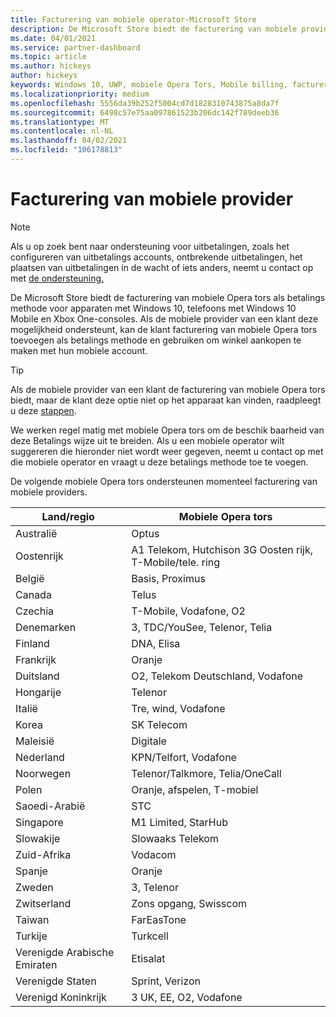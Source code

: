 ```yaml
---
title: Facturering van mobiele operator-Microsoft Store
description: De Microsoft Store biedt de facturering van mobiele providers als betalings methode voor mobiele Opera tors die deze mogelijkheid ondersteunen.
ms.date: 04/01/2021
ms.service: partner-dashboard
ms.topic: article
ms.author: hickeys
author: hickeys
keywords: Windows 10, UWP, mobiele Opera Tors, Mobile billing, facturering van mobiele Opera tors
ms.localizationpriority: medium
ms.openlocfilehash: 5556da39b252f5004cd7d1828310743875a8da7f
ms.sourcegitcommit: 6498c57e75aa097861523b206dc142f789deeb36
ms.translationtype: MT
ms.contentlocale: nl-NL
ms.lasthandoff: 04/02/2021
ms.locfileid: "106178813"
---
```

# <a name="mobile-operator-billing"></a>Facturering van mobiele provider

> [!NOTE]
> Als u op zoek bent naar ondersteuning voor uitbetalingen, zoals het configureren van uitbetalings accounts, ontbrekende uitbetalingen, het plaatsen van uitbetalingen in de wacht of iets anders, neemt u contact op met [de ondersteuning.](https://developer.microsoft.com/windows/support)

De Microsoft Store biedt de facturering van mobiele Opera tors als betalings methode voor apparaten met Windows 10, telefoons met Windows 10 Mobile en Xbox One-consoles. Als de mobiele provider van een klant deze mogelijkheid ondersteunt, kan de klant facturering van mobiele Opera tors toevoegen als betalings methode en gebruiken om winkel aankopen te maken met hun mobiele account.

> [!TIP]
>  Als de mobiele provider van een klant de facturering van mobiele Opera tors biedt, maar de klant deze optie niet op het apparaat kan vinden, raadpleegt u deze [stappen](https://support.microsoft.com/instantanswers/b25d6dd6-fb8b-3710-1e13-4d30eb01b51f).

We werken regel matig met mobiele Opera tors om de beschik baarheid van deze Betalings wijze uit te breiden. Als u een mobiele operator wilt suggereren die hieronder niet wordt weer gegeven, neemt u contact op met die mobiele operator en vraagt u deze betalings methode toe te voegen.

De volgende mobiele Opera tors ondersteunen momenteel facturering van mobiele providers.

| Land/regio       | Mobiele Opera tors                                        |
|----------------------|---------------------------------------------------------|
| Australië            | Optus                                                   |
| Oostenrijk              | A1 Telekom, Hutchison 3G Oosten rijk, T-Mobile/tele. ring  |
| België              | Basis, Proximus                                          |
| Canada               | Telus                                                   |
| Czechia              | T-Mobile, Vodafone, O2                                  |
| Denemarken              | 3, TDC/YouSee, Telenor, Telia                         |
| Finland              | DNA, Elisa                                              |
| Frankrijk               | Oranje                                                  |
| Duitsland              | O2, Telekom Deutschland, Vodafone                       |
| Hongarije              | Telenor                                                 |
| Italië                | Tre, wind, Vodafone                                     |
| Korea                | SK Telecom                                              |
| Maleisië             | Digitale                                                    |
| Nederland          | KPN/Telfort, Vodafone                                 |
| Noorwegen               | Telenor/Talkmore, Telia/OneCall                     |
| Polen               | Oranje, afspelen, T-mobiel                                  |
| Saoedi-Arabië         | STC                                                     |
| Singapore            | M1 Limited, StarHub                                     |
| Slowakije             | Slowaaks Telekom                                          |
| Zuid-Afrika         | Vodacom                                                 |
| Spanje                | Oranje                                                  |
| Zweden               | 3, Telenor                                              |
| Zwitserland          | Zons opgang, Swisscom                                       |
| Taiwan               | FarEasTone                                              |
| Turkije               | Turkcell                                                |
| Verenigde Arabische Emiraten | Etisalat                                                |
| Verenigde Staten        | Sprint, Verizon                                         |
| Verenigd Koninkrijk       | 3 UK, EE, O2, Vodafone                                 |
